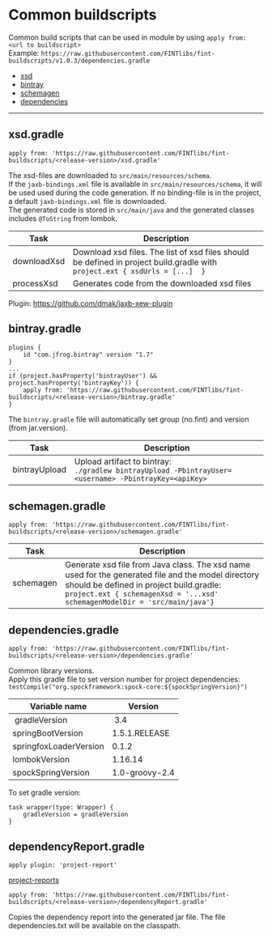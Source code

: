 # Common buildscripts

Common build scripts that can be used in module by using `apply from: <url to buildscript>`  
Example: `https://raw.githubusercontent.com/FINTlibs/fint-buildscripts/v1.0.3/dependencies.gradle`  

* [xsd](#xsdgradle)
* [bintray](#bintraygradle)
* [schemagen](#schemagengradle)
* [dependencies](#dependenciesgradle)

---

## xsd.gradle

`apply from: 'https://raw.githubusercontent.com/FINTlibs/fint-buildscripts/<release-version>/xsd.gradle'`  

The xsd-files are downloaded to `src/main/resources/schema`.  
If the `jaxb-bindings.xml` file is available in `src/main/resources/schema`, it will be used used during the code generation. If no binding-file is in the project, a default `jaxb-bindings.xml` file is downloaded.  
The generated code is stored in `src/main/java` and the generated classes includes `@ToString` from lombok.

| Task | Description |
|------|-------------|
| downloadXsd | Download xsd files. The list of xsd files should be defined in project build.gradle with `project.ext { xsdUrls = [...]  }` |
| processXsd | Generates code from the downloaded xsd files |

Plugin: https://github.com/dmak/jaxb-xew-plugin

## bintray.gradle

```
plugins {
    id "com.jfrog.bintray" version "1.7"
}
...
if (project.hasProperty('bintrayUser') && project.hasProperty('bintrayKey')) {
    apply from: 'https://raw.githubusercontent.com/FINTlibs/fint-buildscripts/<release-version>/bintray.gradle'
}

```

The `bintray.gradle` file will automatically set group (no.fint) and version (from jar.version).

| Task | Description |
|------|-------------|
| bintrayUpload | Upload artifact to bintray:<br>`./gradlew bintrayUpload -PbintrayUser=<username> -PbintrayKey=<apiKey>` |

## schemagen.gradle

`apply from: 'https://raw.githubusercontent.com/FINTlibs/fint-buildscripts/<release-version>/schemagen.gradle'`

| Task | Description |
|------|-------------|
| schemagen | Generate xsd file from Java class. The xsd name used for the generated file and the model directory should be defined in project build.gradle:<br> `project.ext { schemagenXsd = '...xsd' schemagenModelDir = 'src/main/java'}` |

## dependencies.gradle

`apply from: 'https://raw.githubusercontent.com/FINTlibs/fint-buildscripts/<release-version>/dependencies.gradle'`

Common library versions.  
Apply this gradle file to set version number for project dependencies:  
`testCompile("org.spockframework:spock-core:${spockSpringVersion}")`  

| Variable name | Version |
|---------------|---------|
| gradleVersion | 3.4 |
| springBootVersion | 1.5.1.RELEASE |
| springfoxLoaderVersion |0.1.2 |
| lombokVersion | 1.16.14 |
| spockSpringVersion | 1.0-groovy-2.4 |

To set gradle version:  
```
task wrapper(type: Wrapper) {
    gradleVersion = gradleVersion
}
```

## dependencyReport.gradle

```
apply plugin: 'project-report'
```

[project-reports](https://docs.gradle.org/current/userguide/project_reports_plugin.html)

`apply from: 'https://raw.githubusercontent.com/FINTlibs/fint-buildscripts/<release-version>/dependencyReport.gradle'`

Copies the dependency report into the generated jar file.
The file dependencies.txt will be available on the classpath.